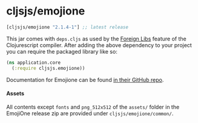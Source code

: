 # cljsjs/emojione


[](dependency)
```clojure
[cljsjs/emojione "2.1.4-1"] ;; latest release
```
[](/dependency)

This jar comes with `deps.cljs` as used by the [Foreign Libs][flibs] feature
of the Clojurescript compiler. After adding the above dependency to your project
you can require the packaged library like so:

```clojure
(ns application.core
  (:require cljsjs.emojione))
```

Documentation for Emojione can be found [in their GitHub repo](https://github.com/Ranks/emojione).

#### Assets

All contents except `fonts` and `png_512x512` of the `assets/` folder
in the EmojiOne release zip are provided under
`cljsjs/emojione/common/`.

[flibs]: https://github.com/clojure/clojurescript/wiki/Packaging-Foreign-Dependencies
